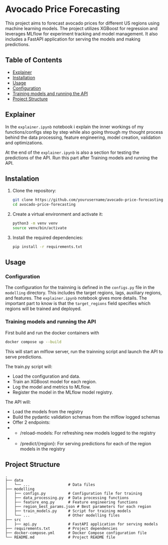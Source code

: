 # Avocado Price Forecasting

This project aims to forecast avocado prices for different US regions using machine learning models. The project utilizes XGBoost for regression and leverages MLflow for experiment tracking and model management. It also includes a FastAPI application for serving the models and making predictions.

## Table of Contents

- [Explainer](#explainer)
- [Installation](#installation)
- [Usage](#usage)
- [Configuration](#configuration)
- [Training models and running the API](#training-models)
- [Project Structure](#project-structure)

## Explainer
In the `explainer.ipynb` notebook i explain the inner workings of my functions/configs step by step while also going through my thought process behind the data processing, feature engineering, model creation, validation and optimizations. 

At the end of the `explainer.ipynb` is also a section for testing the predictions of the API. Run this part after Training models and running the API.


## Instalation

1. Clone the repository:

   ```bash
   git clone https://github.com/yourusername/avocado-price-forecasting.git
   cd avocado-price-forecasting
   ```

2. Create a virtual environment and activate it:

   ```bash
   python3 -m venv venv
   source venv/bin/activate
   ```

3. Install the required dependencies:

   ```bash
   pip install -r requirements.txt
   ```


## Usage

### Configuration

The configuration for the trainning is defined in the `configs.py` file in the `modelling` directory. This includes the target regions, lags, auxiliary regions, and features. The `explainer.ipynb` notebook gives more details. The important part to know is that the `target_regions` field specifies which regions will be trained and deployed.

### Training models and running the API

First build and run the docker containers with 

```bash
docker compose up --build
```

This will start an mlflow server, run the trainning script and launch the API to serve predictions.

The train.py script will:
- Load the configuration and data.
- Train an XGBoost model for each region.
- Log the model and metrics to MLflow.
- Register the model in the MLflow model registry.

The API will:
- Load the models from the registry
- Build the pydantic validation schemas from the mlflow logged schemas
- Offer 2 endpoints: 
- - /reload-models: For refreshing new models logged to the registry
- - /predict/{region}: For serving predictions for each of the region models in the registry

## Project Structure

```
.
├── data
│   └── ...                 # Data files
├── modelling
│   ├── configs.py          # Configuration file for training
│   ├── data_processing.py  # Data processing functions
│   ├── feature_eng.py      # Feature engineering functions
│   ├── region_best_params.json # Best parameters for each region
│   ├── train_models.py     # Script for training models
│   └── ...                 # Other modelling files
├── src
│   ├── api.py              # FastAPI application for serving models
├── requirements.txt        # Project dependencies
├── docker-compose.yml      # Docker Compose configuration file
└── README.md               # Project README file
```

